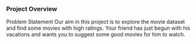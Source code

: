 ### Project Overview

 Problem Statement
Our aim in this project is to explore the movie dataset and find some movies with high ratings. Your friend has just begun with his vacations and wants you to suggest some good movies for him to watch.


